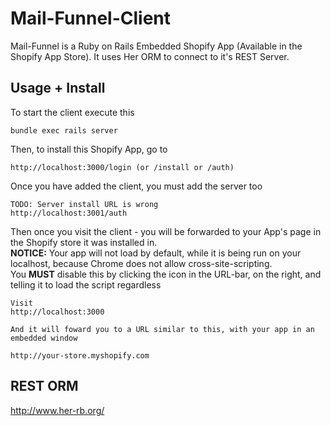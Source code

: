 # Mail-Funnel-Client
Mail-Funnel is a Ruby on Rails Embedded Shopify App (Available in the Shopify App Store). It uses Her ORM to connect to it's REST Server.



## Usage + Install
To start the client execute this

```
bundle exec rails server
```

Then, to install this Shopify App, go to 

```
http://localhost:3000/login (or /install or /auth)
```

Once you have added the client, you must add the server too

```
TODO: Server install URL is wrong
http://localhost:3001/auth
```

Then once you visit the client - you will be forwarded to your App's page in the Shopify store it was installed in.   
**NOTICE:** Your app will not load by default, while it is being run on your localhost, because Chrome does not allow cross-site-scripting.   
You **MUST** disable this by clicking the icon in the URL-bar, on the right, and telling it to load the script regardless

```
Visit 
http://localhost:3000

And it will foward you to a URL similar to this, with your app in an embedded window

http://your-store.myshopify.com

```

## REST ORM
http://www.her-rb.org/
